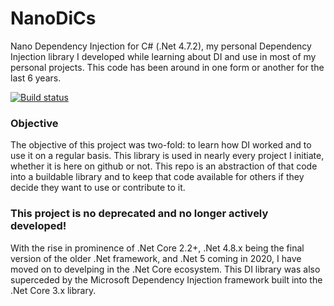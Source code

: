 # NanoDiCs
Nano Dependency Injection for C# (.Net 4.7.2), my personal Dependency Injection library I developed while learning about DI and use in most of my personal projects. This code has been around in one form or another for the last 6 years.

[![Build status](https://ci.appveyor.com/api/projects/status/qv58fqv2x2vmbvt6?svg=true)](https://ci.appveyor.com/project/ZXeno/nanodics)

### Objective
The objective of this project was two-fold: to learn how DI worked and to use it on a regular basis. This library is used in nearly every project I initiate, whether it is here on github or not. This repo is an abstraction of that code into a buildable library and to keep that code available for others if they decide they want to use or contribute to it.

### This project is no deprecated and no longer actively developed!
With the rise in prominence of .Net Core 2.2+, .Net 4.8.x being the final version of the older .Net framework, and .Net 5 coming in 2020, I have moved on to develping in the .Net Core ecosystem. This DI library was also superceded by the Microsoft Dependency Injection framework built into the .Net Core 3.x library. 

